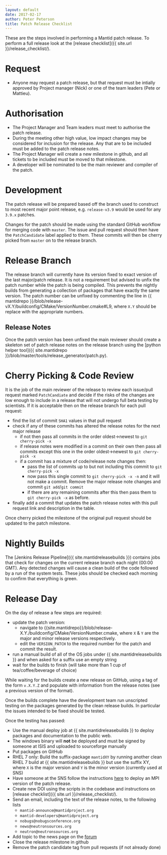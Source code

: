 ```yaml
---
layout: default
date: 2017-02-17
author: Peter Peterson
title: Patch Release Checklist
---
```


These are the steps involved in performing a Mantid patch release.  To perform a full release look at the [release checklist]({{ site.url }}/release_checklist/).

# Request

* Anyone may request a patch release, but that request must be intially approved by Project manager (Nick) or one of the team leaders (Pete or Mattieu).

# Authorisation

* The Project Manager and Team leaders must meet to authorise the patch release.
* During the meeting other high value, low impact changes may be considered for inclusion for the release.  Any that are to be included must be added to the patch release notes.
* The Project Manager will create a new milestone in github, and all tickets to be included must be moved to that milestone.
* A developer will be nominated to be the main reviewer and compiler of the patch.

# Development

The patch release will be prepared based off the branch used to construct to most recent major point release, e.g. `release-v3.9` would be used for any `3.9.x` patches.

Changes for the patch should be made using the standard GitHub workflow for merging code with `master`. The issue and pull request should then have the `PatchCandidate` label applied to them. These
commits will then be cherry picked from `master` on to the release branch.

# Release Branch

The release branch will currently have its version fixed to exact version of the last major/patch release. It is not a requirement but advised to unfix the patch number while the patch is being compiled. This prevents the
nightly builds from generating a collection of packages that have exactly the same version. The patch number can be unfixed by commenting the line in
{{ mantidrepo }}/blob/release-vX.Y/buildconfig/CMake/VersionNumber.cmake#L9, where `X.Y` should be replace with the appropriate numbers.

## Release Notes

Once the patch version has been unfixed the main reviewer should create a skeleton set of patch release notes on the release branch using
the [python helper tool]({{ site.mantidrepo }}/blob/master/tools/release_generator/patch.py).


# Cherry Picking & Code Review

It is the job of the main reviewer of the release to review each issue/pull request marked `PatchCandiate` and decide if the risks of the changes are low enough to include in a release that will not undergo full beta testing
by scientists. If it is acceptable then on the release branch for each pull request:

* find the list of commit `SHA1` values in that pull request
* check if any of these commits has altered the release notes for the next major release
  * if not then pass all commits in the order oldest->newest to `git cherry-pick -x`
  * if release notes were modified in a commit on their own then pass all commits except this one in the order oldest->newest to `git cherry-pick -x`
  * if a commit has a mixture of code/release note changes then:
    * pass the list of commits up to but not including this commit to `git cherry-pick -x`
    * now pass this single commit to `git cherry-pick -x -n` and it will not make a commit. Remove the major release note changes and commit `git add`/`git commit`
    * if there are any remaining commits after this then pass them to `git cherry-pick -x` as before.
* finally add a commit that updates the patch release notes with this pull request link and description in the table.

Once cherry picked the milestone of the original pull request should be updated to the patch milestone.

# Nightly Builds

The [Jenkins Release Pipeline]({{ site.mantidreleasebuilds }}) contains jobs that check for changes on the current release branch each night (00:00 GMT). Any detected changes will cause a clean build of the code followed by a run of the system tests. These jobs should be checked each morning to confirm that everything is green.

# Release Day

On the day of release a few steps are required:

* update the patch version:
  * navigate to {{site.mantidrepo}}/blob/release-X.Y./buildconfig/CMake/VersionNumber.cmake, where `X` & `Y` are the major and minor release versions respectively.
  * edit the `VERSION_PATCH` to the required number for the patch and commit the result.
* run a manual build of all of the OS jobs under {{ site.mantidreleasebuilds }} and when asked for a suffix use an empty string
* wait for the builds to finish (will take more than 1 cup of tea/coffee/beverage of choice)

While waiting for the builds create a new release on GitHub, using a tag of the form `v.X.Y.Z` and populate with information from the release notes (see a previous version of the format).

Once the builds complete have the development team run unscripted testing on the packages generated by the clean release builds. In particular the issues intended to be fixed should be tested.

Once the testing has passed:

* Use the manual deploy job at {{ site.mantidreleasebuilds }} to deploy packages and documentation to the public web.
* The windows binary will **not** be deployed and must be signed by someone at ISIS and uploaded to sourceforge manually
* Put packages on GitHub
* RHEL 7 only: Build the suffix-package `mantidXY` by running another clean RHEL 7 build at {{ site.mantidreleasebuilds }} but use the suffix XY, where `X` is the major version and `Y` is the minor version (currently used at SNS)
* Have someone at the SNS follow the instructions [here](http://www.mantidproject.org/Fermi_cluster_at_ORNL) to deploy an MPI version of the patch release.
* Create new DOI using the scripts in the codebase and instructions on [release checklist]({{ site.url }}/release_checklist/).
* Send an email, including the text of the release notes, to the following lists
  * `mantid-announce@mantidproject.org`
  * `mantid-developers@mantidproject.org`
  * `nobugs@nobugsconference.org`
  * `news@neutronsources.org`
  * `neutron@neutronsources.org`
* Add topic to the news page on the [forum](http://forum.mantidproject.org/)
* Close the release milestone in github
* Remove the patch candidate tag from pull requests (if not already done)
